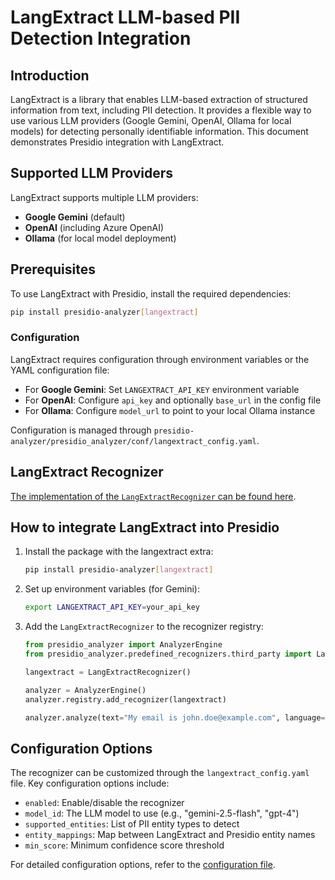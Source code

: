 # LangExtract LLM-based PII Detection Integration

## Introduction

LangExtract is a library that enables LLM-based extraction of structured information from text,
including PII detection. It provides a flexible way to use various LLM providers (Google Gemini,
OpenAI, Ollama for local models) for detecting personally identifiable information.
This document demonstrates Presidio integration with LangExtract.

## Supported LLM Providers

LangExtract supports multiple LLM providers:
- **Google Gemini** (default)
- **OpenAI** (including Azure OpenAI)
- **Ollama** (for local model deployment)

## Prerequisites

To use LangExtract with Presidio, install the required dependencies:

```sh
pip install presidio-analyzer[langextract]
```

### Configuration

LangExtract requires configuration through environment variables or the YAML configuration file:

- For **Google Gemini**: Set `LANGEXTRACT_API_KEY` environment variable
- For **OpenAI**: Configure `api_key` and optionally `base_url` in the config file
- For **Ollama**: Configure `model_url` to point to your local Ollama instance

Configuration is managed through `presidio-analyzer/presidio_analyzer/conf/langextract_config.yaml`.

## LangExtract Recognizer

[The implementation of the `LangExtractRecognizer` can be found here](https://github.com/microsoft/presidio/blob/main/presidio-analyzer/presidio_analyzer/predefined_recognizers/third_party/langextract_recognizer.py).

## How to integrate LangExtract into Presidio

1. Install the package with the langextract extra:
   ```sh
   pip install presidio-analyzer[langextract]
   ```

2. Set up environment variables (for Gemini):
   ```bash
   export LANGEXTRACT_API_KEY=your_api_key
   ```

3. Add the `LangExtractRecognizer` to the recognizer registry:
   
   ```python
   from presidio_analyzer import AnalyzerEngine
   from presidio_analyzer.predefined_recognizers.third_party import LangExtractRecognizer
   
   langextract = LangExtractRecognizer()
   
   analyzer = AnalyzerEngine()
   analyzer.registry.add_recognizer(langextract)
   
   analyzer.analyze(text="My email is john.doe@example.com", language="en")
   ```

## Configuration Options

The recognizer can be customized through the `langextract_config.yaml` file. Key configuration options include:

- `enabled`: Enable/disable the recognizer
- `model_id`: The LLM model to use (e.g., "gemini-2.5-flash", "gpt-4")
- `supported_entities`: List of PII entity types to detect
- `entity_mappings`: Map between LangExtract and Presidio entity names
- `min_score`: Minimum confidence score threshold

For detailed configuration options, refer to the [configuration file](https://github.com/microsoft/presidio/blob/main/presidio-analyzer/presidio_analyzer/conf/langextract_config.yaml).
